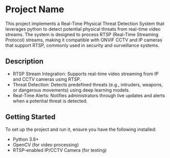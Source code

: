# Project Name

This project implements a Real-Time Physical Threat Detection System that leverages python to detect potential physical threats from real-time video streams. The system is designed to process RTSP (Real-Time Streaming Protocol) streams, making it compatible with ONVIF CCTV and IP cameras that support RTSP, commonly used in security and surveillance systems.

## Description

- RTSP Stream Integration: Supports real-time video streaming from IP and CCTV cameras using RTSP.
- Threat Detection: Detects predefined threats (e.g., intruders, weapons, or dangerous movements) using deep learning models.
- Real-Time Alerts: Notifies administrators through live updates and alerts when a potential threat is detected.

  
## Getting Started

To set up the project and run it, ensure you have the following installed:

- Python 3.8+
- OpenCV (for video processing)
- RTSP-enabled IP/CCTV Camera (for testing)
